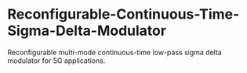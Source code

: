 # Reconfigurable-Continuous-Time-Sigma-Delta-Modulator
Reconfigurable multi-mode continuous-time low-pass sigma delta modulator for 5G applications.
